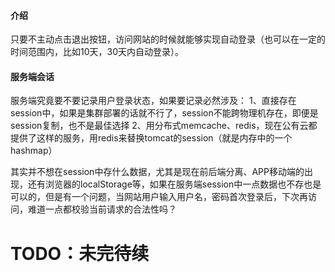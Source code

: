 #### 介绍
只要不主动点击退出按钮，访问网站的时候就能够实现自动登录（也可以在一定的时间范围内，比如10天，30天内自动登录）。

#### 服务端会话
服务端究竟要不要记录用户登录状态，如果要记录必然涉及：
1、直接存在session中，如果是集群部署的话就不行了，session不能跨物理机存在，即便是session复制，也不是最佳选择
2、用分布式memcache、redis，现在公有云都提供了这样的服务，用redis来替换tomcat的session（就是内存中的一个hashmap）

其实并不想在session中存什么数据，尤其是现在前后端分离、APP移动端的出现，还有浏览器的localStorage等，如果在服务端session中一点数据也不存也是可以的，但是有一个问题，当网站用户输入用户名，密码首次登录后，下次再访问，难道一点都校验当前请求的合法性吗？


# TODO：未完待续
